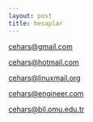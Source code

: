 ```yaml
---
layout: post
title: hesaplar
---
```



<p><p><a href="mailto:cehars@gmail.com">cehars@gmail.com</a></p>
<p><a href="mailto:cehars@hotmail.com">cehars@hotmail.com</a></p>
<p><a href="mailto:cehars@linuxmail.org">cehars@linuxmail.org</a></p> 
<p><a href="mailto:cehars@engineer.com">cehars@engineer.com</a></p>
<a href="mailto:cehars@bil.omu.edu.tr">cehars@bil.omu.edu.tr</a></p>
